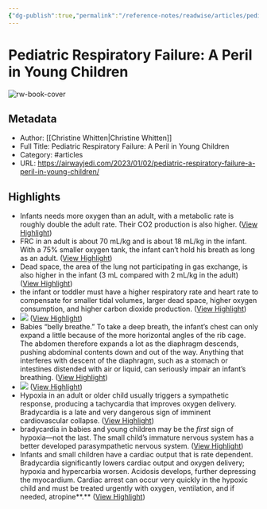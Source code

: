```yaml
---
{"dg-publish":true,"permalink":"/reference-notes/readwise/articles/pediatric-respiratory-failure-a-peril-in-young-children/"}
---
```


# Pediatric Respiratory Failure: A Peril in Young Children

![rw-book-cover](https://airwayjedi.com/wp-content/uploads/2022/12/baby-w-RN_AdobeStock_475081802-1024x683.jpeg)

## Metadata
- Author: [[Christine Whitten\|Christine Whitten]]
- Full Title: Pediatric Respiratory Failure: A Peril in Young Children
- Category: #articles
- URL: https://airwayjedi.com/2023/01/02/pediatric-respiratory-failure-a-peril-in-young-children/

## Highlights
- Infants needs more oxygen than an adult, with a metabolic rate is roughly double the adult rate. Their CO2 production is also higher. ([View Highlight](https://read.readwise.io/read/01gqm2jtkpv1kj191mnjwsdr7m))
- FRC in an adult is about 70 mL/kg and is about 18 mL/kg in the infant. With a 75% smaller oxygen tank, the infant can’t hold his breath as long as an adult. ([View Highlight](https://read.readwise.io/read/01gqm2kyha1h9m3w6wzhjdzyx4))
- Dead space, the area of the lung not participating in gas exchange, is also higher in the infant (3 mL compared with 2 mL/kg in the adult) ([View Highlight](https://read.readwise.io/read/01gqm2n12j486faqhqav5ry658))
- the infant or toddler must have a higher respiratory rate and heart rate to compensate for smaller tidal volumes, larger dead space, higher oxygen consumption, and higher carbon dioxide production. ([View Highlight](https://read.readwise.io/read/01gqm2qx4gytfc9ex5wh3spvp8))
- ![](https://i0.wp.com/airwayjedi.com/wp-content/uploads/2022/12/14_LungVol_compare.png?w=1123&ssl=1) ([View Highlight](https://read.readwise.io/read/01gqm2pf6jhmjan1dqj76wam2n))
- Babies “belly breathe.” To take a deep breath, the infant’s chest can only expand a little because of the more horizontal angles of the rib cage. The abdomen therefore expands a lot as the diaphragm descends, pushing abdominal contents down and out of the way. Anything that interferes with descent of the diaphragm, such as a stomach or intestines distended with air or liquid, can seriously impair an infant’s breathing. ([View Highlight](https://read.readwise.io/read/01gqm2ss2wswbbrtphc4wd1pht))
- ![](https://i0.wp.com/airwayjedi.com/wp-content/uploads/2022/12/15_rocking-chest.png?w=1223&ssl=1) ([View Highlight](https://read.readwise.io/read/01gqm4zkdbs6273qwg6k5rwhhg))
- Hypoxia in an adult or older child usually triggers a sympathetic response, producing a tachycardia that improves oxygen delivery. Bradycardia is a late and very dangerous sign of imminent cardiovascular collapse. ([View Highlight](https://read.readwise.io/read/01gqm50wc42jpp4e3g7p8t3qa9))
- bradycardia in babies and young children may be the *first* sign of hypoxia—not the last. The small child’s immature nervous system has a better developed parasympathetic nervous system. ([View Highlight](https://read.readwise.io/read/01gqm51bw60xn23d8s1j7gpc72))
- Infants and small children have a cardiac output that is rate dependent. Bradycardia significantly lowers cardiac output and oxygen delivery; hypoxia and hypercarbia worsen. Acidosis develops, further depressing the myocardium. Cardiac arrest can occur very quickly in the hypoxic child and must be treated urgently with oxygen, ventilation, and if needed, atropine**.** ([View Highlight](https://read.readwise.io/read/01gqm51s9bb476g8k9y403kn9z))
